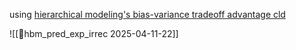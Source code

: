 using [hierarchical modeling's bias-variance tradeoff advantage cld](https://claude.ai/chat/89e6f227-17b9-4b1d-94e4-6e2a8c55a4a3)

![[🌲hbm_pred_exp_irrec 2025-04-11-22]]
